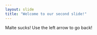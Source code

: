 ```yaml
---
layout: slide
title: "Welcome to our second slide!"
---
```

Malte sucks!
Use the left arrow to go back!
